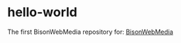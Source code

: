 # hello-world

The first BisonWebMedia repository for:
<a href="https://www.bisonwebmedia.com" target="_blank">BisonWebMedia</a>
